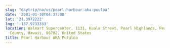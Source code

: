 ```yaml
---
slug: "daytrip/na/us/pearl-harbour-aka-puuloa"
date: '2001-01-30T04:37:00'
lat: '21.3972222'
lng: '-157.9733333'
location: Walmart Supercenter, 1131, Kuala Street, Pearl Highlands, Pearl City, Honolulu
  County, Hawaii, 96782, United States
title: Pearl Harbour AKA Pu?uloa
---
```



